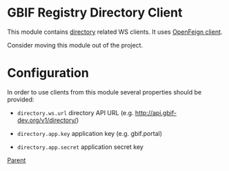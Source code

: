 # GBIF Registry Directory Client

This module contains [directory](https://github.com/gbif/directory) related WS clients.
It uses [OpenFeign client](https://github.com/OpenFeign/feign).

Consider moving this module out of the project.

# Configuration

In order to use clients from this module several properties should be provided:

 * `directory.ws.url` directory API URL (e.g. http://api.gbif-dev.org/v1/directory/)

 * `directory.app.key` application key (e.g. gbif.portal)

 * `directory.app.secret` application secret key

[Parent](../README.md)
